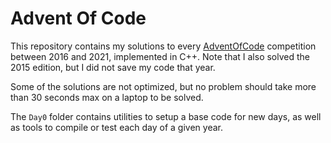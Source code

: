 
# Advent Of Code

This repository contains my solutions to every [AdventOfCode](https://adventofcode.com) competition between 2016 and 2021, implemented in C++.
Note that I also solved the 2015 edition, but I did not save my code that year.

Some of the solutions are not optimized, but no problem should take more than 30 seconds max on a laptop to be solved.

The `Day0` folder contains utilities to setup a base code for new days, as well as tools to compile or test each day of a given year.

